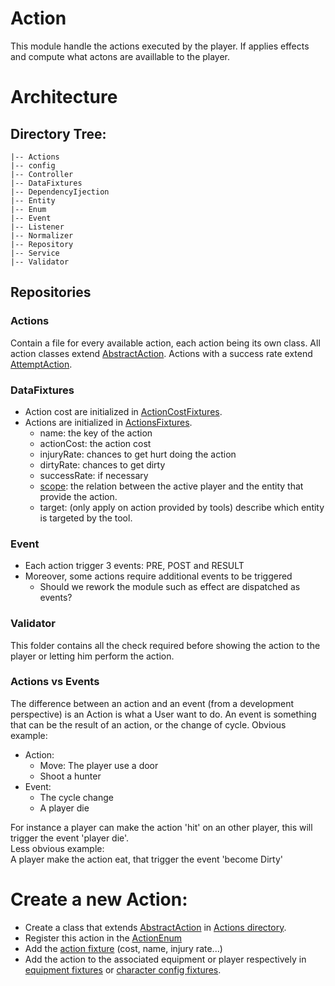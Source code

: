 # Action
This module handle the actions executed by the player. If applies effects and compute what actons are availlable to the player.

# Architecture 

## Directory Tree:
    |-- Actions
    |-- config
    |-- Controller
    |-- DataFixtures
    |-- DependencyIjection
    |-- Entity
    |-- Enum
    |-- Event
    |-- Listener
    |-- Normalizer
    |-- Repository
    |-- Service
    |-- Validator

## Repositories

### Actions
Contain a file for every available action, each action being its own class.
All action classes extend [AbstractAction](./Actions/AbstractAction.php).
Actions with a success rate extend [AttemptAction](./Actions/AttemptAction.php).

### DataFixtures
- Action cost are initialized in [ActionCostFixtures](./DataFixtures/ActionCostFixture.php).
- Actions are initialized in [ActionsFixtures](./DataFixtures/ActionsFixtures.php).
  - name: the key of the action
  - actionCost: the action cost
  - injuryRate: chances to get hurt doing the action
  - dirtyRate: chances to get dirty
  - successRate: if necessary
  - [scope](./Enum/ActionScopeEnum.php): the relation between the active player and the entity that provide the action.
  - target: (only apply on action provided by tools) describe which entity is targeted by the tool.

### Event
- Each action trigger 3 events: PRE, POST and RESULT
- Moreover, some actions require additional events to be triggered
  - Should we rework the module such as effect are dispatched as events?

### Validator
This folder contains all the check required before showing the action to the player or letting him perform the action.


### Actions vs Events

The difference between an action and an event (from a development perspective) is an Action is what a User want to do.
An event is something that can be the result of an action, or the change of cycle.
Obvious example:
- Action:
    - Move: The player use a door
    - Shoot a hunter
- Event:
    - The cycle change
    - A player die
    
 For instance a player can make the action 'hit' on an other player, this will trigger the event 'player die'.  
 Less obvious example:   
    A player make the action eat, that trigger the event 'become Dirty'

# Create a new Action:
- Create a class that extends [AbstractAction](./Actions/AbstractAction.php) in [Actions directory](./Actions).
- Register this action in the [ActionEnum](./src/Action/Enum/ActionEnum.php)
- Add the [action fixture](./src/Action/DataFixtures/ActionsFixtures.php) (cost, name, injury rate...)
- Add the action to the associated equipment or player respectively in [equipment fixtures](./src/Equipment/DataFixtures) or [character config fixtures](./src/Player/DataFixtures/CharacterConfigFixtures.php).